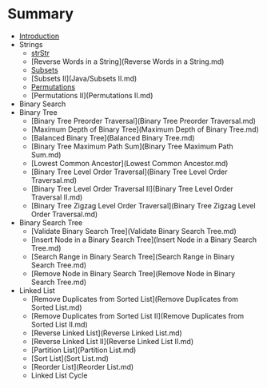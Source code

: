 # Summary

* [Introduction](README.md)
* Strings
   * [strStr](Java/strStr.md)
   * [Reverse Words in a String](Reverse Words in a String.md)
   * [Subsets](Java/Subsets.md)
   * [Subsets II](Java/Subsets II.md)
   * [Permutations](Permutations.md)
   * [Permutations II](Permutations II.md)
* Binary Search
* Binary Tree
   * [Binary Tree Preorder Traversal](Binary Tree Preorder Traversal.md)
   * [Maximum Depth of Binary Tree](Maximum Depth of Binary Tree.md)
   * [Balanced Binary Tree](Balanced Binary Tree.md)
   * [Binary Tree Maximum Path Sum](Binary Tree Maximum Path Sum.md)
   * [Lowest Common Ancestor](Lowest Common Ancestor.md)
   * [Binary Tree Level Order Traversal](Binary Tree Level Order Traversal.md)
   * [Binary Tree Level Order Traversal II](Binary Tree Level Order Traversal II.md)
   * [Binary Tree Zigzag Level Order Traversal](Binary Tree Zigzag Level Order Traversal.md)
* Binary Search Tree
   * [Validate Binary Search Tree](Validate Binary Search Tree.md)
   * [Insert Node in a Binary Search Tree](Insert Node in a Binary Search Tree.md)
   * [Search Range in Binary Search Tree](Search Range in Binary Search Tree.md)
   * [Remove Node in Binary Search Tree](Remove Node in Binary Search Tree.md)
* Linked List
   * [Remove Duplicates from Sorted List](Remove Duplicates from Sorted List.md)
   * [Remove Duplicates from Sorted List II](Remove Duplicates from Sorted List II.md)
   * [Reverse Linked List](Reverse Linked List.md)
   * [Reverse Linked List II](Reverse Linked List II.md)
   * [Partition List](Partition List.md)
   * [Sort List](Sort List.md)
   * [Reorder List](Reorder List.md)
   * Linked List Cycle

